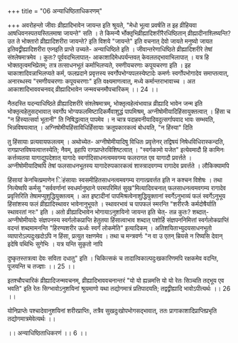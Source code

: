 +++
title = "06 अन्याधिष्ठिताधिकरणम्"

+++
अवरोहन्तो जीवाः व्रीह्यादिभावेन जायन्त इति श्रूयते, "मेधो भूत्वा प्रवर्षति त इह व्रीहियवा आषधिवनस्पतयस्तिलमाषा जायन्ते" सति । ते किमन्यै र्भोक्तृभिव्रीह्यादिशरीरैरधिष्ठितान् व्रीह्यादीनाश्लिष्यन्ति? उत ते भोक्तारो व्रीह्यादिशरीरा जायन्ते? इति विशये "जायन्ते" इति वचनात् देवो जायते मनुष्यो जायत इतिवद्व्रीह्यादिशरीरा एव्नइति प्राप्ते उच्यते- अन्याधिष्ठिते इति । जीवान्तरेणाधिष्ठिते व्रीह्यादिशरीरे तेषां संश्लेषमात्रमेव । कुतः? पूर्ववदभिलापात्- आकाशादिमेधपर्यन्तवत् केवलतद्भावाभिलापात् । यत्र हि भोक्ततृत्वमभिप्रेतम्; तत्र तत्साधनभूतं कर्माभिलप्यते, रमणीयचरणाः कपूयचरणा इति । इह चाकाशादिवन्नाभिलप्यते कर्म, फलप्रदाने प्रवृत्तस्य स्वर्गोपभोग्यपलस्येष्टादेः कमर्णः स्वर्गोपभोगादेव समाप्तत्वात्, अनारब्धस्य "रमणीयचरणाः कपूयचरणाः" इति वक्ष्यमाणत्वात्, मध्ये कर्मान्तराभावाच्च । अत आकाशादिभाववचनवद् व्रीह्यादिभावेन जन्मवचनमौपचारिकम् ।। 24 ।।

नैतदस्ति यदन्याधिष्ठिते व्रीह्यादिशरीरे संश्लेषमात्रम्, भोक्तृत्वहेत्वंभावान्न व्रीह्यादि भावेन जन्म इति भोक्तृत्वहेतुसद्भावात् स्वर्गोप भोग्यफलमिष्टादिकर्मैवाशुद्धं पापमिश्रम्, अग्नीषोमीयादिहिंसायुक्तत्वात् । हिंसा च "न हिंस्यात्सर्वा भूतानी" ति निषिद्धत्वात् पापमेव । न चात्र पदाहवनीयादिवदुत्सर्गापवाद भावः सम्भवति, भिन्नविषयत्वात् । अग्निषोमीयहिंसाविधिर्हिंसायाः क्रतूपकारकत्वं बोधयति, "न हिंस्या" दिति

तु हिंसायाः प्रत्यवायफलत्वम् । अथोच्येत- अग्नीषोमीयादिषु विधितः प्रवृत्तेनर् तद्विषयं निषेधविधिरास्कन्दति, रागप्राप्तविषयत्वात्तस्येति; नैवम्, इहापि रागप्राप्तेरविशिष्टत्वात् । "स्वर्गकामो यजेत" इत्येवमादौ हि कामिनः कर्त्तव्यतया यागाद्युपदेशात् यागादेः स्वर्गादिसाधनत्वमवगम्य फलरागत एव यागादौ प्रवर्त्तते । अग्नीषोमीयादिष्वपि तेषां फलसाधनभूतस्य यागादेरुपकारकत्वं शास्त्रादवगम्य रागादेव प्रवर्त्तते । लौकिक्यामपि

हिंसायां केनचित्प्रमाणेन िंहंसायाः स्वसमीहितसाधनत्वमवगम्य रागात्प्रवर्त्तत इति न कश्चन विशेषः । तथा नित्येष्वपि कर्मसु "सर्ववर्णानां स्वधर्मानुष्ठाने परमपरिमितं सुख"मित्यादिवचनात् फलसाधनत्वमवगम्य रागादेव प्रवृत्तिरिति तेषामप्युशुद्धियुक्तत्वम् । अत इष्टादीनां पापमिश्रत्वेनाशुद्धियुक्तानां स्वर्गेऽनुभाव्यं फलं स्वर्गेऽनुभूय हिंसांशस्य फलं व्रीह्यादिस्थावर भावेनानुभूयते । स्थावरभावं च पापफलं स्मरन्ति "शरीरजैः कर्मदोषैर्याति स्थावरतां नरः" इति । अतो व्रीह्यादिभावेन भोगायाऽनुशयिनो जायन्त इति चेत्- तन्न कुतः? शब्दात्- अग्नीषोमीयादेः संज्ञपनस्य स्वर्गलोकप्राप्ति हेतुतया हिंसात्वाभाव शब्दात् पशोर्हि संज्ञपननिमित्तां स्वर्गलोकप्राप्तिं वदन्तं शब्दमामनन्ति "हिरण्यशरीर ऊर्ध्वः स्वर्गं लोकमेति" इत्यादिकम् । अतिशयिताभ्युदयसाधनभूतो व्यापारोऽल्पदुःखदोऽपि न हिंसा, प्रत्युत रक्षणमेव । तथा च मन्त्रवर्णः "न वा उ एतन् म्रियसे न रिष्यसि देवान् इदेषि पथिभिः सुगेभिः । यत्र यन्ति सुकृतो नापि

दुष्कृतस्तत्रत्वा देवः सविता दधातु" इति । चिकित्सकं च तादात्विकाल्पदुःखकारिणमपि रक्षकमेव वदन्ति, पूजयन्ति च तज्ज्ञाः ।। 25 ।।

इतश्चौपचारिकं व्रीह्यादिजन्मवचनम्, व्रीह्यादिभाववचनान्तरं "यो यो ह्यन्नमत्ति यो यो रेतः सिञ्चति तद्भूय एव भवति" इति रेतः सिग्भावोऽनुशयिनां श्रूयमाणो यथा तद्योगमात्रं प्रतिपादयति; तद्वद्व्रीह्यादि भावोऽपीत्यर्थः ।। 26 ।।

योनिप्राप्तेः पश्चादेवानुशयिनां शरीरप्राप्तिः, तत्रैव सुखदुःखोपभोगसद्भावात्, ततः प्रागाकाशादिप्राप्तिप्रभृति तद्योगमात्रमेवेत्यर्थः ।।

।। अन्याधिष्ठिताधिकरणं ।। 6 ।।